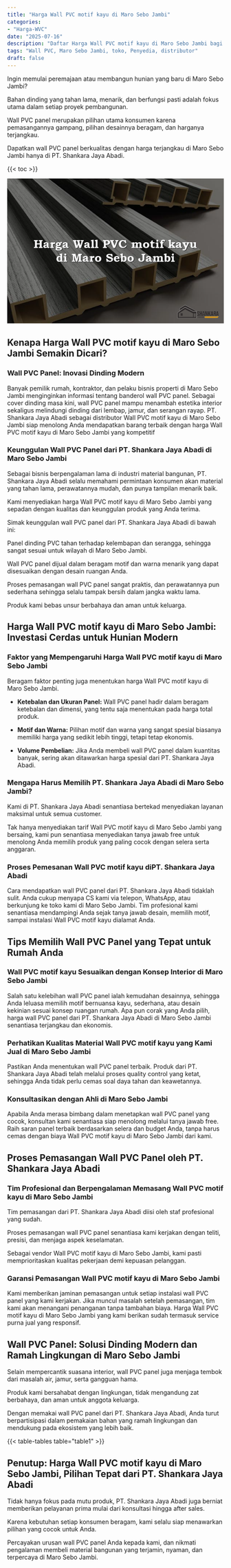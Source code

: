 ```yaml
---
title: "Harga Wall PVC motif kayu di Maro Sebo Jambi"
categories: 
- "Harga-WVC"
date: "2025-07-16"
description: "Daftar Harga Wall PVC motif kayu di Maro Sebo Jambi bagi rumah, office, serta toko. Panel terbaik, beragam motif, warna menarik, beserta jasa penempatan oleh teknisi profesional serta kepastian resmi!|Jasa distribusi Wall PVC motif kayu di Maro Sebo Jambi untuk kebutuhan tempat tinggal, office, atau toko, beserta panel unggulan dan pemasangan oleh tenaga ahli ahli serta kepastian resmi.|Pilihan Wall PVC motif kayu di Maro Sebo Jambi yang terpercaya untuk tempat tinggal, office, dan ritel, bersama material terbaik dan penempatan ditangani oleh tim profesional dan kepastian resmi.|Distribusi Wall PVC motif kayu di Maro Sebo Jambi bagi tempat tinggal, kantor, serta gerai, beserta produk terbaik dan penempatan dikerjakan oleh teknisi berpengalaman, dilengkapi beserta kepastian resmi.}"
tags: "Wall PVC, Maro Sebo Jambi, toko, Penyedia, distributor"
draft: false
---
```


Ingin memulai peremajaan atau membangun hunian yang baru di Maro Sebo Jambi?

Bahan dinding yang tahan lama, menarik, dan berfungsi pasti adalah fokus utama dalam setiap proyek pembangunan.

Wall PVC panel merupakan pilihan utama konsumen karena pemasangannya gampang, pilihan desainnya beragam, dan harganya terjangkau.

Dapatkan wall PVC panel berkualitas dengan harga terjangkau di Maro Sebo Jambi hanya di PT. Shankara Jaya Abadi.

{{< toc >}}

![Harga Wall PVC motif kayu di Maro Sebo Jambi](/images/Harga-WVC/Harga-Wall-PVC-motif-kayu-di-Maro-Sebo-Jambi.png)


## Kenapa Harga Wall PVC motif kayu di Maro Sebo Jambi Semakin Dicari?

### Wall PVC Panel: Inovasi Dinding Modern

Banyak pemilik rumah, kontraktor, dan pelaku bisnis properti di Maro Sebo Jambi menginginkan informasi tentang banderol wall PVC panel. Sebagai cover dinding masa kini, wall PVC panel mampu menambah estetika interior sekaligus melindungi dinding dari lembap, jamur, dan serangan rayap. PT. Shankara Jaya Abadi sebagai distributor Wall PVC motif kayu di Maro Sebo Jambi siap menolong Anda mendapatkan barang terbaik dengan harga Wall PVC motif kayu di Maro Sebo Jambi yang kompetitif

### Keunggulan Wall PVC Panel dari PT. Shankara Jaya Abadi di Maro Sebo Jambi

Sebagai bisnis berpengalaman lama di industri material bangunan, PT. Shankara Jaya Abadi selalu memahami permintaan konsumen akan material yang tahan lama, perawatannya mudah, dan punya tampilan menarik baik.

Kami menyediakan harga Wall PVC motif kayu di Maro Sebo Jambi yang sepadan dengan kualitas dan keunggulan produk yang Anda terima.

Simak keunggulan wall PVC panel dari PT. Shankara Jaya Abadi di bawah ini:

Panel dinding PVC tahan terhadap kelembapan dan serangga, sehingga sangat sesuai untuk wilayah di Maro Sebo Jambi.

Wall PVC panel dijual dalam beragam motif dan warna menarik yang dapat disesuaikan dengan desain ruangan Anda.

Proses pemasangan wall PVC panel sangat praktis, dan perawatannya pun sederhana sehingga selalu tampak bersih dalam jangka waktu lama.

Produk kami bebas unsur berbahaya dan aman untuk keluarga.

## Harga Wall PVC motif kayu di Maro Sebo Jambi: Investasi Cerdas untuk Hunian Modern

### Faktor yang Mempengaruhi Harga Wall PVC motif kayu di Maro Sebo Jambi

Beragam faktor penting juga menentukan harga Wall PVC motif kayu di Maro Sebo Jambi.

- **Ketebalan dan Ukuran Panel:** Wall PVC panel hadir dalam beragam ketebalan dan dimensi, yang tentu saja menentukan pada harga total produk.

- **Motif dan Warna:** Pilihan motif dan warna yang sangat spesial biasanya memiliki harga yang sedikit lebih tinggi, tetapi tetap ekonomis.

- **Volume Pembelian:** Jika Anda membeli wall PVC panel dalam kuantitas banyak, sering akan ditawarkan harga spesial dari PT. Shankara Jaya Abadi.

### Mengapa Harus Memilih PT. Shankara Jaya Abadi di Maro Sebo Jambi?

Kami di PT. Shankara Jaya Abadi senantiasa bertekad menyediakan layanan maksimal untuk semua customer.

Tak hanya menyediakan tarif Wall PVC motif kayu di Maro Sebo Jambi yang bersaing, kami pun senantiasa menyediakan tanya jawab free untuk menolong Anda memilih produk yang paling cocok dengan selera serta anggaran.

### Proses Pemesanan Wall PVC motif kayu diPT. Shankara Jaya Abadi

Cara mendapatkan wall PVC panel dari PT. Shankara Jaya Abadi tidaklah sulit. Anda cukup menyapa CS kami via telepon, WhatsApp, atau berkunjung ke toko kami di Maro Sebo Jambi. Tim profesional kami senantiasa mendampingi Anda sejak tanya jawab desain, memilih motif, sampai instalasi Wall PVC motif kayu dialamat Anda.

## Tips Memilih Wall PVC Panel yang Tepat untuk Rumah Anda

### Wall PVC motif kayu Sesuaikan dengan Konsep Interior di Maro Sebo Jambi

Salah satu kelebihan wall PVC panel ialah kemudahan desainnya, sehingga Anda leluasa memilih motif bernuansa kayu, sederhana, atau desain kekinian sesuai konsep ruangan rumah. Apa pun corak yang Anda pilih, harga wall PVC panel dari PT. Shankara Jaya Abadi di Maro Sebo Jambi senantiasa terjangkau dan ekonomis.

### Perhatikan Kualitas Material Wall PVC motif kayu yang Kami Jual di Maro Sebo Jambi

Pastikan Anda menentukan wall PVC panel terbaik. Produk dari PT. Shankara Jaya Abadi telah melalui proses quality control yang ketat, sehingga Anda tidak perlu cemas soal daya tahan dan keawetannya.

### Konsultasikan dengan Ahli di Maro Sebo Jambi

Apabila Anda merasa bimbang dalam menetapkan wall PVC panel yang cocok, konsultan kami senantiasa siap menolong melalui tanya jawab free. Raih saran panel terbaik berdasarkan selera dan budget Anda, tanpa harus cemas dengan biaya Wall PVC motif kayu di Maro Sebo Jambi dari kami.

## Proses Pemasangan Wall PVC Panel oleh PT. Shankara Jaya Abadi

### Tim Profesional dan Berpengalaman Memasang Wall PVC motif kayu di Maro Sebo Jambi

Tim pemasangan dari PT. Shankara Jaya Abadi diisi oleh staf profesional yang sudah.

Proses pemasangan wall PVC panel senantiasa kami kerjakan dengan teliti, presisi, dan menjaga aspek keselamatan.

Sebagai vendor Wall PVC motif kayu di Maro Sebo Jambi, kami pasti memprioritaskan kualitas pekerjaan demi kepuasan pelanggan.

### Garansi Pemasangan Wall PVC motif kayu di Maro Sebo Jambi

Kami memberikan jaminan pemasangan untuk setiap instalasi wall PVC panel yang kami kerjakan. Jika muncul masalah setelah pemasangan, tim kami akan menangani penanganan tanpa tambahan biaya. Harga Wall PVC motif kayu di Maro Sebo Jambi yang kami berikan sudah termasuk service purna jual yang responsif.

## Wall PVC Panel: Solusi Dinding Modern dan Ramah Lingkungan di Maro Sebo Jambi

Selain mempercantik suasana interior, wall PVC panel juga menjaga tembok dari masalah air, jamur, serta gangguan hama.

Produk kami bersahabat dengan lingkungan, tidak mengandung zat berbahaya, dan aman untuk anggota keluarga.

Dengan memakai wall PVC panel dari PT. Shankara Jaya Abadi, Anda turut berpartisipasi dalam pemakaian bahan yang ramah lingkungan dan mendukung pada ekosistem yang lebih baik.

{{< table-tables table="table1" >}}

## Penutup: Harga Wall PVC motif kayu di Maro Sebo Jambi, Pilihan Tepat dari PT. Shankara Jaya Abadi

Tidak hanya fokus pada mutu produk, PT. Shankara Jaya Abadi juga berniat memberikan pelayanan prima mulai dari konsultasi hingga after sales.

Karena kebutuhan setiap konsumen beragam, kami selalu siap menawarkan pilihan yang cocok untuk Anda.

Percayakan urusan wall PVC panel Anda kepada kami, dan nikmati pengalaman membeli material bangunan yang terjamin, nyaman, dan terpercaya di Maro Sebo Jambi.